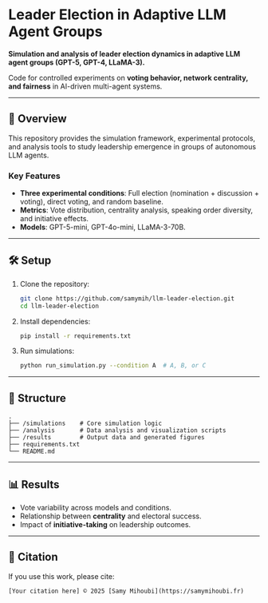 # Leader Election in Adaptive LLM Agent Groups

**Simulation and analysis of leader election dynamics in adaptive LLM agent groups (GPT-5, GPT-4, LLaMA-3).**

Code for controlled experiments on **voting behavior, network centrality, and fairness** in AI-driven multi-agent systems.

---

## 📌 Overview
This repository provides the simulation framework, experimental protocols, and analysis tools to study leadership emergence in groups of autonomous LLM agents.

### Key Features
- **Three experimental conditions**: Full election (nomination + discussion + voting), direct voting, and random baseline.
- **Metrics**: Vote distribution, centrality analysis, speaking order diversity, and initiative effects.
- **Models**: GPT-5-mini, GPT-4o-mini, LLaMA-3-70B.

---

## 🛠 Setup
1. Clone the repository:
   ```bash
   git clone https://github.com/samymih/llm-leader-election.git
   cd llm-leader-election
   ```
2. Install dependencies:
   ```bash
   pip install -r requirements.txt
   ```
3. Run simulations:
   ```bash
   python run_simulation.py --condition A  # A, B, or C
   ```

---

## 📂 Structure
```
.
├── /simulations    # Core simulation logic
├── /analysis       # Data analysis and visualization scripts
├── /results        # Output data and generated figures
├── requirements.txt
└── README.md
```

---

## 📊 Results
- Vote variability across models and conditions.
- Relationship between **centrality** and electoral success.
- Impact of **initiative-taking** on leadership outcomes.

---

## 📜 Citation
If you use this work, please cite:
```
[Your citation here] © 2025 [Samy Mihoubi](https://samymihoubi.fr)
```
